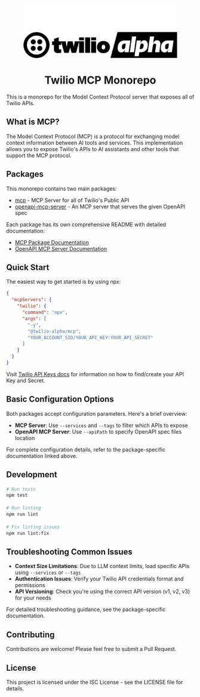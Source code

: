 <p align="center"><img src="https://github.com/twilio-labs/mcp/blob/246f1b1cd1854d1343468af07a2dfa179dc30a16/docs/twilioAlphaLogoLight.png?raw=true#gh-dark-mode-only" height="70" alt="Twilio Alpha"/><img src="https://github.com/twilio-labs/mcp/blob/246f1b1cd1854d1343468af07a2dfa179dc30a16/docs/twilioAlphaLogoDark.png?raw=true#gh-light-mode-only" height="70" alt="Twilio Alpha"/></p>
<h1 align="center">Twilio MCP Monorepo</h1>

This is a monorepo for the Model Context Protocol server that exposes all of Twilio APIs.

## What is MCP?

The Model Context Protocol (MCP) is a protocol for exchanging model context information between AI tools and services. This implementation allows you to expose Twilio's APIs to AI assistants and other tools that support the MCP protocol.

## Packages

This monorepo contains two main packages:

- [mcp](/packages/mcp) - MCP Server for all of Twilio's Public API
- [openapi-mcp-server](/packages/openapi-mcp-server) - An MCP server that serves the given OpenAPI spec

Each package has its own comprehensive README with detailed documentation:

- [MCP Package Documentation](/packages/mcp/README.md)
- [OpenAPI MCP Server Documentation](/packages/openapi-mcp-server/README.md)

## Quick Start

The easiest way to get started is by using npx:

```json
{
  "mcpServers": {
    "twilio": {
      "command": "npx",
      "args": [
        "-y", 
        "@twilio-alpha/mcp",
        "YOUR_ACCOUNT_SID/YOUR_API_KEY:YOUR_API_SECRET"
      ]
    }
  }
}
```

Visit [Twilio API Keys docs](https://www.twilio.com/docs/iam/api-keys) for information on how to find/create your API Key and Secret.

## Basic Configuration Options

Both packages accept configuration parameters. Here's a brief overview:

- **MCP Server**: Use `--services` and `--tags` to filter which APIs to expose
- **OpenAPI MCP Server**: Use `--apiPath` to specify OpenAPI spec files location

For complete configuration details, refer to the package-specific documentation linked above.

## Development

```bash
# Run tests
npm test

# Run linting
npm run lint

# Fix linting issues
npm run lint:fix
```

## Troubleshooting Common Issues

- **Context Size Limitations**: Due to LLM context limits, load specific APIs using `--services` or `--tags`
- **Authentication Issues**: Verify your Twilio API credentials format and permissions
- **API Versioning**: Check you're using the correct API version (v1, v2, v3) for your needs

For detailed troubleshooting guidance, see the package-specific documentation.

## Contributing

Contributions are welcome! Please feel free to submit a Pull Request.

## License

This project is licensed under the ISC License - see the LICENSE file for details.
